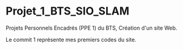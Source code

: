 # Projet_1_BTS_SIO_SLAM
Projets Personnels Encadrés  (PPE 1) du BTS, Création d'un site Web.

Le commit 1 représente mes premiers codes du site.
